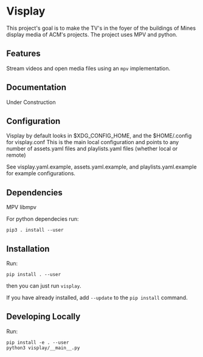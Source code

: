 # Visplay
This project's goal is to make the TV's in the foyer of the buildings of Mines
display media of ACM's projects. The project uses MPV and python.

## Features
Stream videos and open media files using an `mpv` implementation.

## Documentation
Under Construction

## Configuration
Visplay by default looks in $XDG_CONFIG_HOME, and the $HOME/.config for visplay.conf
This is the main local configuration and points to any number of assets.yaml files and playlists.yaml files (whether local or remote)

See visplay.yaml.example, assets.yaml.example, and playlists.yaml.example for example configurations.


## Dependencies
MPV
libmpv

For python dependecies run:

    pip3 . install --user

## Installation
Run:

    pip install . --user

then you can just run `visplay`.

If you have already installed, add `--update` to the `pip install` command.

## Developing Locally
Run:

    pip install -e . --user
    python3 visplay/__main__.py
